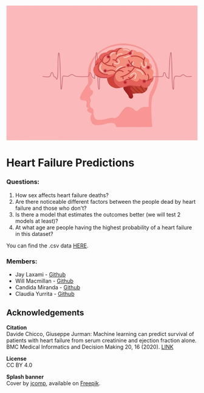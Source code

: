 ![cover](/Images/dataset-cover.jpg)
# Heart Failure Predictions



### Questions:
1. How sex affects heart failure deaths?
2. Are there noticeable different factors between the people dead by heart failure and those who don't?
3. Is there a model that estimates the outcomes better (we will test 2 models at least)?
4. At what age are people having the highest probability of a heart failure in this dataset?

You can find the .csv data [HERE](/Resources/HF_clinical_records_dataset.csv).

### Members: 
* Jay Laxami - [Github](https://github.com/JayLaxami)
* Will Macmillan - [Github](https://github.com/willmacmillan)
* Candida Miranda - [Github](https://github.com/candidamg)
* Claudia Yurrita - [Github](https://github.com/Clauym)


## Acknowledgements
<b> Citation </b><br>
Davide Chicco, Giuseppe Jurman: Machine learning can predict survival of patients with heart failure from serum creatinine and ejection fraction alone. BMC Medical Informatics and Decision Making 20, 16 (2020). [LINK](https://bmcmedinformdecismak.biomedcentral.com/articles/10.1186/s12911-020-1023-5) 

<b> License </b><br>
CC BY 4.0

<b> Splash banner </b><br>
Cover by [jcomp](https://br.freepik.com/autor/jcomp), available on [Freepik](https://br.freepik.com/fotos-gratis/simplesmente-design-minimalista-com-estetoscopio-de-equipamento-de-medicina-ou-phonendoscope_5018002.htm#page=1&query=cardiology&position=3).